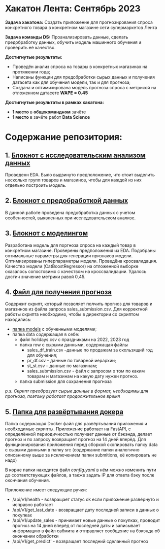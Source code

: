 # Хакатон Лента: Сентябрь 2023
**Задача хакатона:** Создать приложение для прогнозирования спроса конкретного товара в конкретном магазине сети супермаркетов Лента

**Задача команды DS:** Проанализировать данные, сделать предобработку данных, обучить модель машинного обучения и проверить её качество.

**Достигнутые результаты:** 
* Проведён анализ спроса на товары в конкретных магазинах на протяжении года;
* Написаны функции для предобработки сырых данных и получения датасета как для обучения модели, так и для прогноза;
* Создана и оптимизирована модель прогноза спроса с метрикой на отложенном датасете **WAPE = 0.45**

**Достигнутые результаты в рамках хакатона:**
* **1 место** в **общекомандном** зачёте
* **1 место** в зачёте работ **Data Science**

# Содержание репозитория:

## 1. [Блокнот с исследовательским анализом данных](EDA.ipynb)
Проведенн EDA. Было выдвинуто предположение, что стоит выделить несколько групп товаров и магазинов, чтобы для каждой из них отдельно построить модель.

## 2. [Блокнот с предобработкой данных](Preprocessing.ipynb)
В данной работе проведена предобработка данных с учетом особенностей, выявленных при исследовательском анализе.

## 3. [Блокнот с моделингом](Modeling.ipynb)
Разработана модель для поргноза спроса на каждый товар в конкретном магазине. Проверены предположения из EDA. Подобраны оптимальные параметры для генерации признаков модели. Оптимизированы гиперпараметры модели. 
Проведёна кросвалидация. Качество модели (CatBoostRegressor) на отложенной выборке оказалось сопостовимо с качеством на кроссвалидации. Удалось достич значение метрики равой 0,45.

## 4. [Файл для получения прогноза](predict.py)
Содержит скрипт, который позволяет полчить прогноз для товаров и магазинов из файла запроса sales_submission.csv. Для корректной работы скрипта необходимо, чтобы в директории со скриптом находились:
- [папка models](models) с обученными моделями;
- папка data содержащая в себе:
	* файл holidays.csv с праздниками на 2022, 2023 год
	* папка row с сырыми данными, содержащая файлы
		- sales_df_train.csv –данные по продажам за скользящий год для обучения;
		- pr_df.csv – данные по товарной иерархии;
		- st_st.csv – данные по магазинам;
		- sales_submission.csv - файл с запросом о том по каким товарам и магазинам на какую дату нужен прогноз.
	* папка submission для сохранения прогноза 
	
*p.s. Скрипт преобразует сырые данные в формат, необходимы для прогноза, поэтому работает продолжительное время*

	
## 5. [Папка для развёртывания докера](for_docker)
Папка содержащая Docker файл для развёртывания приложения и необходимые скрипты. Приложение работает на FastAPI, с определённой периодичностью получает данные от бэкэнда, делает прогноз и по запросу
возвращает прогноз на 14 дней вперёд. Для функционирования приложения перед сборкой скопировать папку data с сырыми данными в папку src (содержание папки аналогично описанному выше 
за исключением папки submitions, её копировать не надо)

В корне папки находится файл *config.yaml* в нём можно изменить пути до соответствующих файлов, а также задать IP для ответа бэку после окончания обучения.

Приложение имеет следующие ручки:
* /api/v1/health - возвращает статус ok если приложение развёрнуто и исправно работает
* /api/v1/get_last_date - возвращает дату последней записи в данных о покупках
* /api/v1/update_sales - принимает новые данные о покупках, проводит прогноз на 14 дней вперёд от последней даты и записывает информацию в файл сабмита и отправляет сообщение на бэкэнда об окончании обработки
* /api/v1/get_predict' - возвращает последний сделанный прогноз
